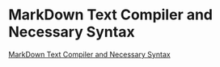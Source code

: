 # MarkDown Text Compiler and Necessary Syntax
[MarkDown Text Compiler and Necessary Syntax](https://aiwithcloud.com/2022/09/19/markdown_text_compiler_and_necessary_syntax/)